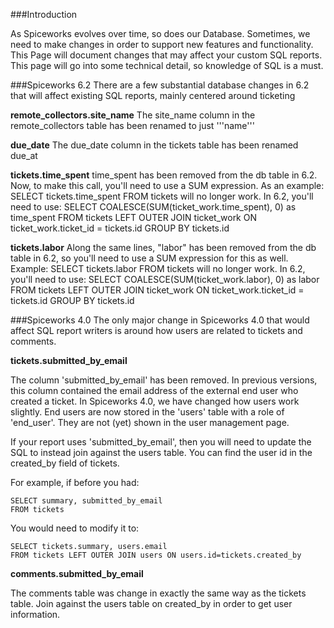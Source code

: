 ###Introduction

As Spiceworks evolves over time, so does our Database.  Sometimes, we need to make changes in order to support new features and functionality.  This Page will document changes that may affect your custom SQL reports.  This page will go into some technical detail, so knowledge of SQL is a must.

###Spiceworks 6.2
There are a few substantial database changes in 6.2 that will affect existing SQL reports, mainly centered around ticketing

**remote_collectors.site_name**
The site_name column in the remote_collectors table has been renamed to just '''name'''

**due_date**
The due_date column in the tickets table has been renamed due_at

**tickets.time_spent**
time_spent has been removed from the db table in 6.2. Now, to make this call, you'll need to use a SUM expression. As an example:
 SELECT tickets.time_spent FROM tickets
will no longer work. In 6.2, you'll need to use:
 SELECT COALESCE(SUM(ticket_work.time_spent), 0) as time_spent
 FROM tickets LEFT OUTER JOIN ticket_work ON ticket_work.ticket_id = tickets.id
 GROUP BY tickets.id

**tickets.labor**
Along the same lines, "labor" has been removed from the db table in 6.2, so you'll need to use a SUM expression for this as well. Example:
 SELECT tickets.labor FROM tickets
will no longer work. In 6.2, you'll need to use:
 SELECT COALESCE(SUM(ticket_work.labor), 0) as labor
 FROM tickets LEFT OUTER JOIN ticket_work ON ticket_work.ticket_id = tickets.id
 GROUP BY tickets.id



###Spiceworks 4.0
The only major change in Spiceworks 4.0 that would affect SQL report writers is around how users are related to tickets and comments.

**tickets.submitted_by_email**

The column 'submitted_by_email' has been removed.  In previous versions, this column contained the email address of the external end user who created a ticket.  In Spiceworks 4.0, we have changed how users work slightly.  End users are now stored in the 'users' table with a role of 'end_user'.  They are not (yet) shown in the user management page.

If your report uses 'submitted_by_email', then you will need to update the SQL to instead join against the users table.  You can find the user id in the created_by field of tickets.

For example, if before you had:

~~~
SELECT summary, submitted_by_email
FROM tickets
~~~

You would need to modify it to:

~~~
SELECT tickets.summary, users.email
FROM tickets LEFT OUTER JOIN users ON users.id=tickets.created_by
~~~


**comments.submitted_by_email**

The comments table was change in exactly the same way as the tickets table.  Join against the users table on created_by in order to get user information.
